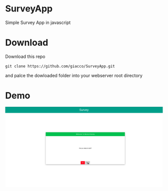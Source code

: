 # SurveyApp
Simple Survey App in javascript

# Download
Download this repo 
```git
git clone https://github.com/giacco/SurveyApp.git
```

and palce the dowloaded folder into your webserver root directory

# Demo
![](./surveyAppDemo.gif)
